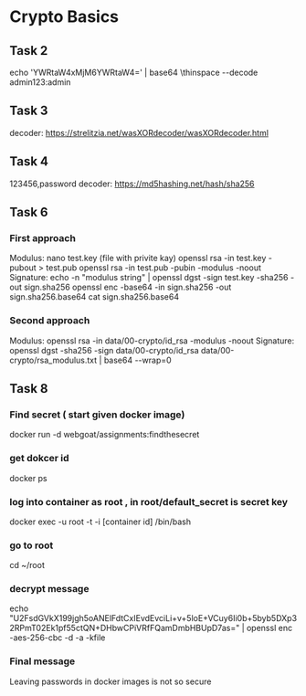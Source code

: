 # Crypto Basics

## Task 2

echo 'YWRtaW4xMjM6YWRtaW4=' | base64 \thinspace --decode
admin123:admin

## Task 3

decoder: https://strelitzia.net/wasXORdecoder/wasXORdecoder.html

## Task 4

123456,password
decoder: https://md5hashing.net/hash/sha256

## Task 6

### First approach

Modulus:
nano test.key (file with privite kay)
openssl rsa -in test.key -pubout > test.pub
openssl rsa -in test.pub -pubin -modulus -noout
Signature:
echo -n "modulus string" | openssl dgst -sign test.key -sha256 -out sign.sha256
openssl enc -base64 -in sign.sha256 -out sign.sha256.base64
cat sign.sha256.base64

### Second approach

Modulus:
openssl rsa -in data/00-crypto/id_rsa -modulus -noout
Signature:
openssl dgst -sha256 -sign data/00-crypto/id_rsa data/00-crypto/rsa_modulus.txt | base64 --wrap=0

## Task 8

### Find secret ( start given docker image)

docker run -d webgoat/assignments:findthesecret

### get dokcer id

docker ps

### log into container as root , in root/default_secret is secret key

docker exec -u root -t -i [container id] /bin/bash

### go to root

cd ~/root

### decrypt message

echo "U2FsdGVkX199jgh5oANElFdtCxIEvdEvciLi+v+5loE+VCuy6Ii0b+5byb5DXp32RPmT02Ek1pf55ctQN+DHbwCPiVRfFQamDmbHBUpD7as=" | openssl enc -aes-256-cbc -d -a -kfile

### Final message

Leaving passwords in docker images is not so secure
